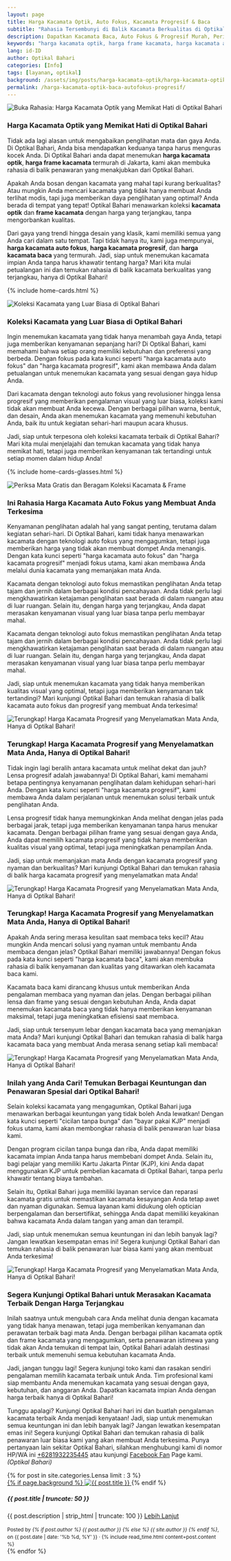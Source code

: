 ```yaml
---
layout: page
title: Harga Kacamata Optik, Auto Fokus, Kacamata Progresif & Baca
subtitle: "Rahasia Tersembunyi di Balik Kacamata Berkualitas di Optikal Bahari"
description: Dapatkan Kacamata Baca, Auto Fokus & Progresif Murah, Periksa Mata & Service Gratis, Kacamata Cicilan 0%, Bergaransi & Terima KJP
keywords: "harga kacamata optik, harga frame kacamata, harga kacamata auto fokus, harga kacamata progresif, harga kacamata baca"
lang: id-ID
author: Optikal Bahari
categories: [Info]
tags: [layanan, optikal]
background: /assets/img/posts/harga-kacamata-optik/harga-kacamata-optik-00.jpg
permalink: /harga-kacamata-optik-baca-autofokus-progresif/
---
```


<div class="card-deck mb-3">
  <div class="card shadow p-3 mb-5 bg-white rounded">
        <img data-src="/assets/img/posts/harga-kacamata-optik/harga-kacamata-optik-01.jpg"
            src="/assets/img/posts/harga-kacamata-optik/harga-kacamata-optik-01.jpg" 
            class="card-img-top img-fluid"
            title="Buka Rahasia: Harga Kacamata Optik yang Memikat Hati di Optikal Bahari"
            alt="Buka Rahasia: Harga Kacamata Optik yang Memikat Hati di Optikal Bahari">
    <div class="card-body">
            <h3 class="card-title">
                Harga Kacamata Optik yang Memikat Hati di Optikal Bahari
            </h3>
            <p class="card-text"> 
                Tidak ada lagi alasan untuk mengabaikan penglihatan mata dan gaya Anda. Di Optikal Bahari, Anda bisa mendapatkan keduanya tanpa harus menguras kocek Anda. Di Optikal Bahari anda dapat menemukan <strong>harga kacamata optik</strong>, <strong>harga frame kacamata</strong> termurah di Jakarta, kami akan membuka rahasia di balik penawaran yang menakjubkan dari Optikal Bahari.
            </p>
            <p class="card-text">
                Apakah Anda bosan dengan kacamata yang mahal tapi kurang berkualitas? Atau mungkin Anda mencari kacamata yang tidak hanya membuat Anda terlihat modis, tapi juga memberikan daya penglihatan yang optimal? Anda berada di tempat yang tepat! Optikal Bahari menawarkan koleksi <strong>kacamata optik</strong> dan <strong>frame kacamata</strong> dengan harga yang terjangkau, tanpa mengorbankan kualitas.
            </p>
            <p class="card-text">
                Dari gaya yang trendi hingga desain yang klasik, kami memiliki semua yang Anda cari dalam satu tempat. Tapi tidak hanya itu, kami juga mempunyai, <strong>harga kacamata auto fokus</strong>, <strong>harga kacamata progresif</strong>, dan <strong>harga kacamata baca</strong> yang termurah. Jadi, siap untuk menemukan kacamata impian Anda tanpa harus khawatir tentang harga? Mari kita mulai petualangan ini dan temukan rahasia di balik kacamata berkualitas yang terjangkau, hanya di Optikal Bahari!
            </p>
        </div>
    </div>
</div>

{% include home-cards.html %}

<div class="card-deck mb-3">
  <div class="card shadow p-3 mb-5 bg-white rounded">
        <img data-src="/assets/img/posts/harga-kacamata-optik/harga-kacamata-optik-02.jpg"
            src="/assets/img/posts/harga-kacamata-optik/harga-kacamata-optik-02.jpg" 
            class="card-img-top img-fluid"
            title="Koleksi Kacamata yang Luar Biasa di Optikal Bahari"
            alt="Koleksi Kacamata yang Luar Biasa di Optikal Bahari">
    <div class="card-body">
        <h3 class="card-title">
            Koleksi Kacamata yang Luar Biasa di Optikal Bahari
        </h3>
            <p class="card-text">
                Ingin menemukan kacamata yang tidak hanya menambah gaya Anda, tetapi juga memberikan kenyamanan sepanjang hari? Di Optikal Bahari, kami memahami bahwa setiap orang memiliki kebutuhan dan preferensi yang berbeda. Dengan fokus pada kata kunci seperti "harga kacamata auto fokus" dan "harga kacamata progresif", kami akan membawa Anda dalam petualangan untuk menemukan kacamata yang sesuai dengan gaya hidup Anda.
            </p>
            <p class="card-text">
                Dari kacamata dengan teknologi auto fokus yang revolusioner hingga lensa progresif yang memberikan pengalaman visual yang luar biasa, koleksi kami tidak akan membuat Anda kecewa. Dengan berbagai pilihan warna, bentuk, dan desain, Anda akan menemukan kacamata yang memenuhi kebutuhan Anda, baik itu untuk kegiatan sehari-hari maupun acara khusus.
            </p>
            <p class="card-text">
                Jadi, siap untuk terpesona oleh koleksi kacamata terbaik di Optikal Bahari? Mari kita mulai menjelajahi dan temukan kacamata yang tidak hanya memikat hati, tetapi juga memberikan kenyamanan tak tertandingi untuk setiap momen dalam hidup Anda!
            </p>        
        </div>
   </div>
</div>

{% include home-cards-glasses.html %}

<div class="card-deck mb-3">
  <div class="card shadow p-3 mb-5 bg-white rounded">
        <img data-src="/assets/img/posts/harga-kacamata-optik/harga-kacamata-optik-03.jpg"
            src="/assets/img/posts/harga-kacamata-optik/harga-kacamata-optik-03.jpg" 
            class="card-img-top img-fluid"
            title="Periksa Mata Gratis dan Beragam Koleksi Kacamata & Frame"
            alt="Periksa Mata Gratis dan Beragam Koleksi Kacamata & Frame">		  
    <div class="card-body">
        <h3 class="card-title">
            Ini Rahasia Harga Kacamata Auto Fokus yang Membuat Anda Terkesima
        </h3>
            <p class="card-text">
                Kenyamanan penglihatan adalah hal yang sangat penting, terutama dalam kegiatan sehari-hari. Di Optikal Bahari, kami tidak hanya menawarkan kacamata dengan teknologi auto fokus yang mengagumkan, tetapi juga memberikan harga yang tidak akan membuat dompet Anda menangis. Dengan kata kunci seperti "harga kacamata auto fokus" dan "harga kacamata progresif" menjadi fokus utama, kami akan membawa Anda melalui dunia kacamata yang memanjakan mata Anda.
            </p>
            <p class="card-text">
                Kacamata dengan teknologi auto fokus memastikan penglihatan Anda tetap tajam dan jernih dalam berbagai kondisi pencahayaan. Anda tidak perlu lagi mengkhawatirkan ketajaman penglihatan saat berada di dalam ruangan atau di luar ruangan. Selain itu, dengan harga yang terjangkau, Anda dapat merasakan kenyamanan visual yang luar biasa tanpa perlu membayar mahal.
            </p>
            <p class="card-text">
                Kacamata dengan teknologi auto fokus memastikan penglihatan Anda tetap tajam dan jernih dalam berbagai kondisi pencahayaan. Anda tidak perlu lagi mengkhawatirkan ketajaman penglihatan saat berada di dalam ruangan atau di luar ruangan. Selain itu, dengan harga yang terjangkau, Anda dapat merasakan kenyamanan visual yang luar biasa tanpa perlu membayar mahal.
            </p>
            <p class="card-text">
                Jadi, siap untuk menemukan kacamata yang tidak hanya memberikan kualitas visual yang optimal, tetapi juga memberikan kenyamanan tak tertandingi? Mari kunjungi Optikal Bahari dan temukan rahasia di balik kacamata auto fokus dan progresif yang membuat Anda terkesima!
            </p>
        </div>
   </div>
</div>

<div class="card-deck mb-3">
  <div class="card shadow p-3 mb-5 bg-white rounded">
            <img data-src="/assets/img/posts/harga-kacamata-optik/harga-kacamata-optik-11.jpg"
                src="/assets/img/posts/harga-kacamata-optik/harga-kacamata-optik-11.jpg" 
                class="card-img-top img-fluid"
                title="Terungkap! Harga Kacamata Progresif yang Menyelamatkan Mata Anda, Hanya di Optikal Bahari!"
                alt="Terungkap! Harga Kacamata Progresif yang Menyelamatkan Mata Anda, Hanya di Optikal Bahari!">
    <div class="card-body">
        <h3 class="card-title">
            Terungkap! Harga Kacamata Progresif yang Menyelamatkan Mata Anda, Hanya di Optikal Bahari!
        </h3>
            <p class="card-text">
                Tidak ingin lagi beralih antara kacamata untuk melihat dekat dan jauh? Lensa progresif adalah jawabannya! Di Optikal Bahari, kami memahami betapa pentingnya kenyamanan penglihatan dalam kehidupan sehari-hari Anda. Dengan kata kunci seperti "harga kacamata progresif", kami membawa Anda dalam perjalanan untuk menemukan solusi terbaik untuk penglihatan Anda.
            </p>
            <p class="card-text">
                Lensa progresif tidak hanya memungkinkan Anda melihat dengan jelas pada berbagai jarak, tetapi juga memberikan kenyamanan tanpa harus menukar kacamata. Dengan berbagai pilihan frame yang sesuai dengan gaya Anda, Anda dapat memilih kacamata progresif yang tidak hanya memberikan kualitas visual yang optimal, tetapi juga meningkatkan penampilan Anda.
            </p>
            <p class="card-text">
                Jadi, siap untuk memanjakan mata Anda dengan kacamata progresif yang nyaman dan berkualitas? Mari kunjungi Optikal Bahari dan temukan rahasia di balik harga kacamata progresif yang menyelamatkan mata Anda!
            </p>
	    </div>
   </div>
</div>

<div class="card-deck mb-3">
  <div class="card shadow p-3 mb-5 bg-white rounded">
		  <img data-src="/assets/img/posts/harga-kacamata-optik/harga-kacamata-optik-12.jpg"
                src="/assets/img/posts/harga-kacamata-optik/harga-kacamata-optik-12.jpg" 
                class="card-img-top img-fluid"
                title="Terungkap! Harga Kacamata Progresif yang Menyelamatkan Mata Anda, Hanya di Optikal Bahari!"
                alt="Terungkap! Harga Kacamata Progresif yang Menyelamatkan Mata Anda, Hanya di Optikal Bahari!">
    <div class="card-body">
        <h3 class="card-title">
            Terungkap! Harga Kacamata Progresif yang Menyelamatkan Mata Anda, Hanya di Optikal Bahari!
        </h3>
            <p class="card-text">
                Apakah Anda sering merasa kesulitan saat membaca teks kecil? Atau mungkin Anda mencari solusi yang nyaman untuk membantu Anda membaca dengan jelas? Optikal Bahari memiliki jawabannya! Dengan fokus pada kata kunci seperti "harga kacamata baca", kami akan membuka rahasia di balik kenyamanan dan kualitas yang ditawarkan oleh kacamata baca kami.
            </p>
            <p class="card-text">
                Kacamata baca kami dirancang khusus untuk memberikan Anda pengalaman membaca yang nyaman dan jelas. Dengan berbagai pilihan lensa dan frame yang sesuai dengan kebutuhan Anda, Anda dapat menemukan kacamata baca yang tidak hanya memberikan kenyamanan maksimal, tetapi juga meningkatkan efisiensi saat membaca.
            </p>
            <p class="card-text">
                Jadi, siap untuk tersenyum lebar dengan kacamata baca yang memanjakan mata Anda? Mari kunjungi Optikal Bahari dan temukan rahasia di balik harga kacamata baca yang membuat Anda merasa senang setiap kali membaca!
            </p>
	    </div>
   </div>
</div>

<div class="card-deck mb-3">
  <div class="card shadow p-3 mb-5 bg-white rounded">
		  <img data-src="/assets/img/posts/harga-kacamata-optik/harga-kacamata-optik-07.jpg"
                src="/assets/img/posts/harga-kacamata-optik/harga-kacamata-optik-07.jpg" 
                class="card-img-top img-fluid"
                title="Terungkap! Harga Kacamata Progresif yang Menyelamatkan Mata Anda, Hanya di Optikal Bahari!"
                alt="Terungkap! Harga Kacamata Progresif yang Menyelamatkan Mata Anda, Hanya di Optikal Bahari!">
    <div class="card-body">
        <h3 class="card-title">
            Inilah yang Anda Cari! Temukan Berbagai Keuntungan dan Penawaran Spesial dari Optikal Bahari!
        </h3>
            <p class="card-text">
                Selain koleksi kacamata yang mengagumkan, Optikal Bahari juga menawarkan berbagai keuntungan yang tidak boleh Anda lewatkan! Dengan kata kunci seperti "cicilan tanpa bunga" dan "bayar pakai KJP" menjadi fokus utama, kami akan membongkar rahasia di balik penawaran luar biasa kami.
            </p>
            <p class="card-text">
                Dengan program cicilan tanpa bunga dan riba, Anda dapat memiliki kacamata impian Anda tanpa harus membebani dompet Anda. Selain itu, bagi pelajar yang memiliki Kartu Jakarta Pintar (KJP), kini Anda dapat menggunakan KJP untuk pembelian kacamata di Optikal Bahari, tanpa perlu khawatir tentang biaya tambahan.
            </p>
            <p class="card-text">
                Selain itu, Optikal Bahari juga memiliki layanan service dan reparasi kacamata gratis untuk memastikan kacamata kesayangan Anda tetap awet dan nyaman digunakan. Semua layanan kami didukung oleh optician berpengalaman dan bersertifikat, sehingga Anda dapat memiliki keyakinan bahwa kacamata Anda dalam tangan yang aman dan terampil.
            </p>
            <p class="card-text">
                Jadi, siap untuk menemukan semua keuntungan ini dan lebih banyak lagi? Jangan lewatkan kesempatan emas ini! Segera kunjungi Optikal Bahari dan temukan rahasia di balik penawaran luar biasa kami yang akan membuat Anda terkesima!
            </p>
	    </div>
   </div>
</div>

<div class="card-deck mb-3">
  <div class="card shadow p-3 mb-5 bg-white rounded">
		  <img data-src="/assets/img/posts/harga-kacamata-optik/harga-kacamata-optik-08.jpg"
                src="/assets/img/posts/harga-kacamata-optik/harga-kacamata-optik-08.jpg" 
                class="card-img-top img-fluid"
                title="Terungkap! Harga Kacamata Progresif yang Menyelamatkan Mata Anda, Hanya di Optikal Bahari!"
                alt="Terungkap! Harga Kacamata Progresif yang Menyelamatkan Mata Anda, Hanya di Optikal Bahari!">
    <div class="card-body">
        <h3 class="card-title">
            Segera Kunjungi Optikal Bahari untuk Merasakan Kacamata Terbaik Dengan Harga Terjangkau
        </h3>
            <p class="card-text">
                Inilah saatnya untuk mengubah cara Anda melihat dunia dengan kacamata yang tidak hanya menawan, tetapi juga memberikan kenyamanan dan perawatan terbaik bagi mata Anda. Dengan berbagai pilihan kacamata optik dan frame kacamata yang mengagumkan, serta penawaran istimewa yang tidak akan Anda temukan di tempat lain, Optikal Bahari adalah destinasi terbaik untuk memenuhi semua kebutuhan kacamata Anda.
            </p>
            <p class="card-text">
                Jadi, jangan tunggu lagi! Segera kunjungi toko kami dan rasakan sendiri pengalaman memilih kacamata terbaik untuk Anda. Tim profesional kami siap membantu Anda menemukan kacamata yang sesuai dengan gaya, kebutuhan, dan anggaran Anda. Dapatkan kacamata impian Anda dengan harga terbaik hanya di Optikal Bahari!
            </p>
            <p class="card-text">
                Tunggu apalagi? Kunjungi Optikal Bahari hari ini dan buatlah pengalaman kacamata terbaik Anda menjadi kenyataan! Jadi, siap untuk menemukan semua keuntungan ini dan lebih banyak lagi? Jangan lewatkan kesempatan emas ini! Segera kunjungi Optikal Bahari dan temukan rahasia di balik penawaran luar biasa kami yang akan membuat Anda terkesima. Punya pertanyaan lain sekitar Optikal Bahari, silahkan menghubungi kami di nomor HP/WA ini <a href="https://api.whatsapp.com/send?phone=6281932235445&text=Hallo%2C+saya+butuh+informasi+lebih+lanjut+mengenai+Optikal+Bahari" id="WhatsAppClick" class="WhatsAppCall" title="Call WhatsApp">+6281932235445</a> atau kunjungi <a href="https://www.facebook.com/optikalbahari" id="FBClick" title="Facebook Page Optikal Bahari" class="FacebookPage">Facebook Fan</a> Page kami. <em>(Optikal Bahari)</em>
            </p>
	    </div>
   </div>
</div>

<section id="posts-category1">
	<div class="card-deckrow mb-3 card-deck">
		{% for post in site.categories.Lensa limit : 3 %}
		<div class="card shadow p-0 mb-3 bg-white rounded hover-zoomin">
			<a href="{{ post.url | prepend: site.baseurl | replace: '//', '/' }}" 
				title="{{ post.title }}">
				{% if page.background %}
				<img itemprop="image" src="{{ post.background | prepend: site.baseurl | replace: '//', '/' }}"
					class="card-img-top img-fluid" 
					alt="{{ post.title }}" />
			</a>
			{% endif %}
			<div class="card-body">
				<h5 class="card-title">
					{{ post.title | truncate: 50 }}
				</h5>
				<p>
					{{ post.description | strip_html | truncate: 100 }}
					<a class="btn btn-primary rounded-pill mt-3 align-text-bottom text-decoration-none"
						href="{{ post.url | prepend: site.baseurl | replace: '//', '/' }}"
						title="{{ post.title }}">Lebih Lanjut
					</a>
				</p>
			</div>
			<div class="card-footer">
				<small class="text-muted">
					Posted by <em>{% if post.author %} {{ post.author }} {% else %} {{ site.author }} {% endif %}</em>,
					on {{ post.date
					| date: '%b %d, %Y' }} &middot; {% include read_time.html content=post.content %}
				</small>
			</div>
		</div>
		{% endfor %}
	</div>
</section>
